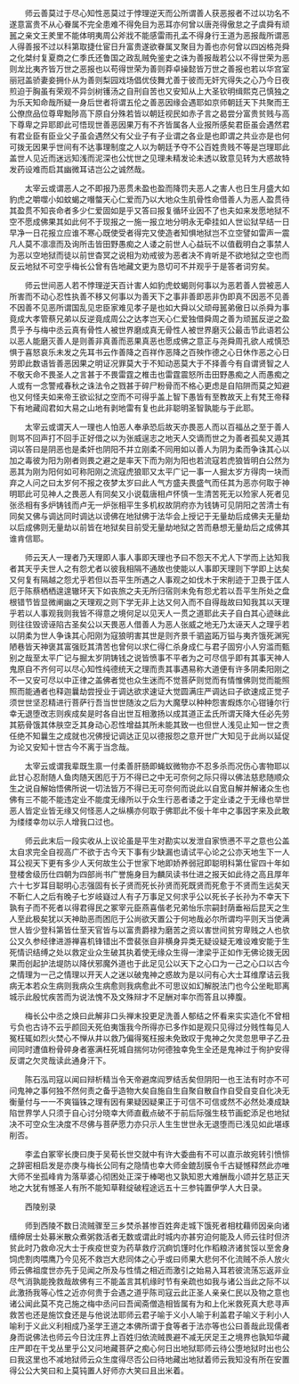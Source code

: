 <!-- { "loadSidebar": true } -->
　　师云善莫过于尽心知性恶莫过于悖理逆天而公所谓善人获恶报者不过以功名不遂意富贵不从心眷属不完全患难不得免目为恶耳亦何曾以唐尧得傲怠之子虞舜有顽嚚之亲文王羑里不能体明夷周公斧戕不能感雷雨孔孟不得身行王道为恶报哉所谓恶人得善报不过以科第取捷仕宦日升富贵遂欲眷属叉聚目为善也亦何曾以四凶格尧舜之化桀纣复夏商之仁季氏还鲁国之政乱贼免鉴史之诛为善报哉若公以不得世荣为恶则龙比夷齐皆万世之恶报也以苟得世荣为善则莽卓操懿皆万世之善报也若以华宫室丽冠盖骄妻妾拥仆从为善则梨园戏场倡优伎舞尤善于彼而无奸宄得失之心乃今日夜煎迫于胸虽有荣观不异剑树镬汤之自刑自苦也又安知从上大圣钦明缉熙克己慎独之为乐天知命哉所疑一身后世者将谓五伦之善恶因缘会遇耶如京师朝廷天下共聚而王公僚庶品位尊卑黜陟高下原自分殊若皆以朝廷视民如赤子言之曷尝分富贵贫贱与高下尊卑之异耶即此可悟现世善恶因果万有不齐皆属各人业报所感矣君臣虽会遇然君有君业臣有臣业父子虽会遇然父有父业子有子业谓之各业是也即谓之共业亦是也何可拨无因果乎世间有不达事理制度之人以为朝廷予夺不公百姓贵贱不等是岂理耶此盖世人见近而迷远知浅而泥深也公忧世之见理未精发论未透以致意见转为大惑故特发药设难而启其幽微耳诘岂公之诚然哉。

　　太宰云或谓恶人之不即报乃恶贯未盈也盈而降罚夫恶人之害人也日生月盛大如豹虎之嚼噬小如蚊蝎之噆螫天心仁爱而乃以大地众生肌骨性命借善人为恶人盈贯待其盈贯不知丧命者多少仁爱固如是乎又答曰报复循环业因不了也夫如来发愿地狱不空不愿成佛果其如此何不于现报之一施一报立地分明永无牵挂如人世讼狱早结一日早净一日花报立应谁不寒心既使受者得完又使造者知惧地狱岂不立空譬如雷声一震凡人莫不凛凛而及询所击皆田野愚痴之人诿之前世人心益玩不以值截明白之事禁人为恶以空地狱而徒以前世杳冥之说相为劝戒彼为恶者决不肯听是不欲地狱之空也而反云地狱不可空乎梅长公曾有告地藏文更为恳切可不并观乎于是答者词穷矣。

　　师云世间恶人若不悖理逆天百计害人如豹虎蚊蝎则何事以为恶若善人尝被恶人所害而不动心忍性执善不移又何事以为善天下之事非善即恶非伪即真不因恶不见善不因善不见恶所谓国乱见忠臣家难见孝子是也如大舜以父顽母嚚弟傲日以杀舜为事竟成大孝管蔡兄弟以反逆竟成周公之达孝岂天心仁爱独借舜周之善为顽嚚反逆之盈贯乎予与梅中丞云真有骨性人被世界磨成真无骨性人被世界磨灭公最击节此语若公以恶人能磨灭善人是则善非真善而恶果真恶也愿成佛之意正与尧舜周孔欲人戒慎恐惧于喜怒哀乐未发之先耳书云作善降之百祥作恶降之百殃作德之心日休作恶之心日劳即此数语皆善恶因果之明证况罪莫大于不知动恶莫大于不择善今有自谓贤智之人不敬天命不畏圣人之言甚于不畏雷霆之椎击也雷霆震怒所击田野愚痴之人而愚痴之人或有一念警戒春秋之诛法令之戮甚于碎尸粉骨而不格心更虑是自陷阱而莫之知避也又何怪夫如来帝王欲讼狱之空而不可得乎盖上智下愚皆有至教故天上有梵王帝释下有地藏阎君如大易之山地有剥地雷有复也此非聪明圣智孰能与于此耶。

　　太宰云或谓天人一理也人怕恶人奉承恐后故天亦畏恶人而以百福丛之至于善人则骂不回声打不回手正好借之以为张威逞志之地天人交谪而世之为善者孤矣又遁其词以答曰是阴恶也是柔奸也阴阳不并立刚柔不同用如以善人为阴为柔而争诛其心以加之毒彼为阳为刚者则畏之避之是率天下而为刚为阳也若流寇若虎狼皆明白公然为恶其为刚为阳何如可称阳刚之流寇虎狼耶又太平广记一事一人掘太岁方得肉一块而弃之人问之曰太岁何不报之夜梦太岁曰此人气方盛夫畏盛气而任其为恶亦何取于神明耶此可见神人之畏恶人有同矣又小说载唐相卢怀慎一生清苦死无以殓家人死者见张丞相有多炉铸钱而卢无一炉张相平生多机权故阴府亦为钱铸可见阴阳之苦清士有同矣又佛与调达同时调达以谤佛在地狱佛于法华会上授记于无量劫后成佛夫无量劫以后成佛则无量劫以前皆在地狱矣目前受无量劫地狱之苦而悬想无量劫后之成佛其谁肯信耶。

　　师云天人一理者乃天理即人事人事即天理也予曰不怨天不尤人下学而上达知我者其天乎夫世人之有怨尤者以彼我相隔不通故也使能以人事即天理则下学即上达矣又何复有隔越之怨尤乎若但以吾平生所遇之人事观之如伐木于宋削迹于卫畏于匡人厄于陈蔡栖栖遑遑辙环天下如丧旅之夫无所归宿则未免有怨尤若以吾平生所处之盘根错节皆显微阐幽之天理观之则下学无非上达又何入而不自得哉故曰知我其以天理乎若以人事观我则我皆不得意之境何足以见天人一贯之道耶此夫子自白其心迹昧此则往往毁谤诬陷古圣矣公以天畏恶人借善人为恶人张威之地无乃太诬天人之理乎若以阴柔为世人争诛其心阳刚为寇狼明害其世是则齐景千驷盗跖万镒与夷齐饿死渊宪陋巷皆天神褒其富强贬其清苦也曾何以求仁得仁杀身成仁与君子固穷小人穷滥而甄别之哉至太平广记与掘太岁阴铸钱之说皆愤事不平者为之可尽信乎即有其事天神人鬼原自不齐何可以尽心知性纯德统天之理而责其事遇易称大道便有许多阴柔阳刚之不一又安可尽以中正律之盖佛者觉也众生迷而不觉菩萨则觉而有情惟佛则觉而能照照而能通者也释迦曩劫尝授业于调达欲求速证大觉圆满庄严调达曰子欲速成正觉子须世世坚忍精进行菩萨行吾当世世随汝之后为大魔孽以种种怨害煆炼尔心钳锤尔行幸无退堕改志则疾成矣是时各自出世互相激扬以成其道正孟氏所谓天降大任必先劳其筋骨饿其体肤空乏其身动心忍性增益其所未能其致一也但世人浅见止知一世之责任绝不知曩生之成就也况佛授记调达正见以德报怨之意开世广大知见于此尚以延促为论又安知十世古今不离于当念哉。

　　太宰云或谓我辈既生禀一付柔善肝肠即蝇蚁微物亦不忍多杀而况伤心害物耶以此甘心忍耐随人鱼肉随天困厄于万不得已之中无可奈何之际只得以佛法慈悲随顺众生之说自解始悟佛所说一切法皆万不得已无可奈何而说此以自宽自解并解诸众生也佛有三不能不能违定业不能度无缘所以于众生行恶者诿之于定业诿之于无缘也举世恶人皆定业皆无缘又何怪恶人之纵横亦何取于佛耶此不佞十年中之事因字来及此敢为缕缕幸勿以示人增我口过也。

　　师云此末后一段实收从上议论虽是平生对勘实以发泄自家愤懑不平之意也公盖太自求完全自视高广不欲于古今天下事有少缺漏也请试平心论之公亦天地生下一人耳公视天下更有多少人天何故生公于世家下地即娇养弱冠即聪明科第仕宦四十年如登楼舍级历仕四朝为四部尚书广誉施身目为麟凤读书仕进之报天如此待之高且厚年六十七岁耳目聪明心志强固有长子贤而死长孙贤而死既贤而死愈于不贤而生远矣天不靳仁人之后有晚子七岁岐嶷过人有子万事足又何求乎公以死长子长孙为不幸天下孰有子而不死者以得君得民之冢宰元臣燕喜偕老兄弟怡乐宗嗣封荫垂裕后昆天之生人至此极矣犹以天神助恶而困厄于公尚欲天置公于何地哉必尔所谓均平则天当使满世人皆少登科第皆仕至天官皆与以富贵爵禄为磨苦之资以害世间贫穷卑贱之人也欤公又久参经律进游禅喜机锋错出不啻裴张自非横身异类无疑设疑无难设难安能于生死情识结缚之处以救定业众生破其执着使无缘众生得一津梁乎正如作无佛论拨无因果而创起护法堤防以降伏邪魔外道也于此足见公以天下之心口为一己之心口以古今之情理为一己之情理以开天人之迷以破鬼神之惑故为是以问有心大士耳维摩诘云我病无本若众生病则我病众生病愈则我病愈此不可思议如幻解脱法门也今公坐毗耶离城示此殷忧疾苦而为说法愧不及文殊辩才不足酬对率尔而答且以捧腹。

　　梅长公中丞之焕曰此解非口头禅末投更足洗善人郁结之怀看来实实造化不曾相亏负也古诗不云乎颜回夭死伯夷饿我今所得亦已多作如是观只见得过分贱性每见人冤枉辄如烈火焚心不惮从井以救乃偏得冤枉报未免致叹于鬼神之欠灵忽思甲子乙丑间同时遭值粉骨碎身者塞满枉死城自揣何功何德独幸免生全还是鬼神过于徇护安得反谓之欠灵哉读此通身汗下。

　　陈石泓司寇以闻曰辩析精当令天帝避席阎罗结舌矣但阴阳一也王法有时亦不可问鬼神之事何独不然何责之备乎造物大矣自施自生自聚自散自作自受自变自化决无衡量付与一一不爽锱铢之理有因有果疑因疑果正于可信不可信或然不必然处凑成缺陷世界学人只须于自心讨分晓幸大师直截点破不于前后际强生枝节画蛇添足也地狱决不可空众生决度不尽佛与菩萨愿力亦只示人生生世世永无退堕而已浅见如此堪琢削否。

　　李孟白冢宰长庚曰庚于吴荀长世交就中有许大委曲有不可以直示故宛转引愤悱之辞密相启发是亦庚与梅长公同有之隐情也幸大师金鎞刮膜令千古疑憾释然此亦唯大师不坐孤峰肯为落草婆心彻困处正深于棒喝也又孰知恩大难酬哉小颂并乞慈正天地之大犹有憾圣人有所不能知草鞋绽破程途远五十三参钝置伊学人大日录。

　　西陵别录

　　师到西陵不数日流贼骤至三乡焚杀甚惨百姓奔走城下饿死者相枕藉师因亲向诸缙绅居士处募米散众煮粥救活者无数或谓此时城内亦甚穷迫何能及人师云往时但济贫此时乃救命况大士于疾疫世变为药草救疗沉痾饥馑时化作稻粮济诸贫馁以至舍身饲虎割肉喂鹰乃今见死不救岂大悲同体之心乎或曰师果大悲何不化流贼不杀人放火师云佛祖度世亦先于见闻之所及与性情之相近而激引之始易入耳若彼流荡忘返非业尽气消孰能挽救哉故佛有三不能盖言其机缘时节有亲疏也如我与诸公当此之际不以此激扬我等心性之近亦何贵于会遇之道乎陈司寇云此正圣人亲亲仁民以及物之意也诸公闻此莫不克己施之梅中丞问曰吾闻斋僧造相皆属有为和上化米救死真大悲寻声救苦也还是施饮食还是与他说法耶师云君子喻于义小人喻于利盖君子喻义于利小人喻利于义此义利相成乃圣学王道之本佛所谓于食等者于法亦等也公曰善哉此现儒者身而说佛法也师云今日沈庄界上百姓归依流贼畏避不减无厌足王之境界也孰知华藏庄严即在干戈丛里乎公又问地藏菩萨之痴心何日出地狱耶师云待公堕地狱时出也公曰我这里也不减地狱师云众生度得尽否公曰待地藏出地狱着师云我知没有所在安置得公公大笑曰和上莫钝置人好师亦大笑曰且出米着。

